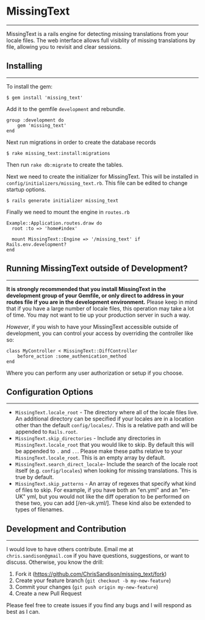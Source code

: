 # MissingText
---

MissingText is a rails engine for detecting missing translations from your locale files. The web interface allows full visiblity of missing translations by file, allowing you to revisit and clear sessions.

## Installing 
---

To install the gem:

``` 
$ gem install 'missing_text'
```

Add it to the gemfile `development` and rebundle.

``` 
group :development do
	gem 'missing_text'
end
```
Next run migrations in order to create the database records

```
$ rake missing_text:install:migrations
```

Then run `rake db:migrate` to create the tables.

Next we need to create the initializer for MissingText. This will be installed in `config/initializers/missing_text.rb`. This file can be edited to change startup options.

```
$ rails generate initializer missing_text
```

Finally we need to mount the engine in `routes.rb`

```
Example::Application.routes.draw do
  root :to => 'home#index'

  mount MissingText::Engine => '/missing_text' if Rails.env.development?
end
```

## Running MissingText outside of Development?
---

**It is strongly recommended that you install MissingText in the development group of your Gemfile, or only direct to address in your routes file if you are in the development environment.** Please keep in mind that if you have a large number of locale files, this operation may take a lot of time. You may not want to tie up your production server in such a way.

_However_, if you wish to have your MissingText accessible outside of development, you can control your access by overriding the controller like so:

```
class MyController < MissingText::DiffController
	before_action :some_authenication_method
end
``` 

Where you can perform any user authorization or setup if you choose.


## Configuration Options
---

* `MissingText.locale_root` - The directory where all of the locale files live. An additional directory can be specified if your locales are in a location other than the default `config/locales/`. This is a relative path and will be appended to `Rails.root`.
* `MissingText.skip_directories` - Include any directories in `MissingText.locale_root` that you would like to skip. By default this will be appended to `.` and `..`. Please make these paths relative to your `MissingText.locale_root`. This is an empty array by default.
* `MissingText.search_direct_locale`- Include the search of the locale root itself (e.g. `config/locales`) when looking for missing translations. This is true by default.
* `MissingText.skip_patterns` - An array of regexes that specify what kind of files to skip. For example, if you have both an "en.yml" and an "en-UK" yml, but you would not like the diff operation to be performed on these two, you can add [/en\-uk\.yml/]. These kind also be extended to types of filenames.

## Development and Contribution
---

I would love to have others contribute. Email me at `chris.sandison@gmail.com` if you have questions, suggestions, or want to discuss. Otherwise, you know the drill:

1. Fork it (https://github.com/ChrisSandison/missing_text/fork)
2. Create your feature branch (`git checkout -b my-new-feature`)
3. Commit your changes (`git push origin my-new-feature`)
4. Create a new Pull Request

Please feel free to create issues if you find any bugs and I will respond as best as I can.

